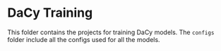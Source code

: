 # DaCy Training

This folder contains the projects for training DaCy models. The `configs` folder include all the configs used for all the models.